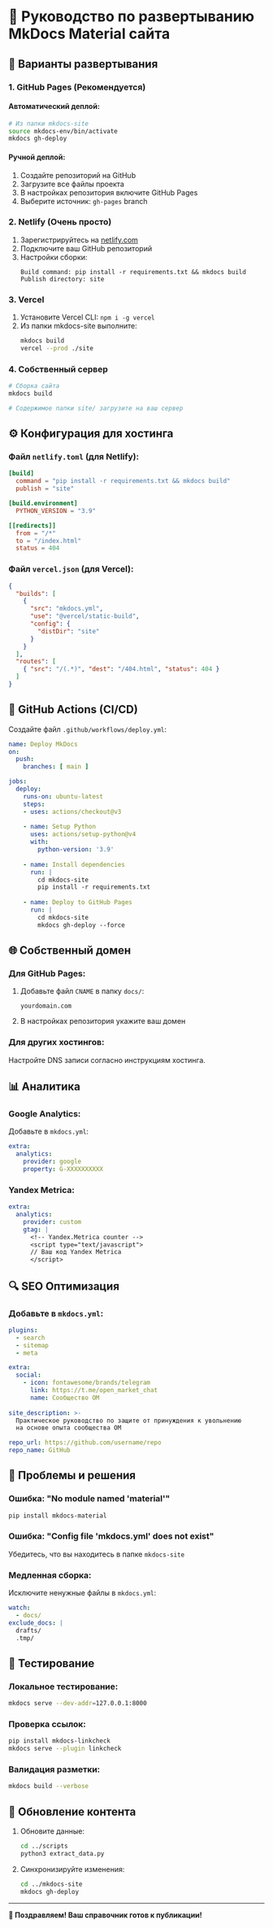 # 🚀 Руководство по развертыванию MkDocs Material сайта

## 🎯 Варианты развертывания

### 1. GitHub Pages (Рекомендуется) 

#### Автоматический деплой:
```bash
# Из папки mkdocs-site
source mkdocs-env/bin/activate
mkdocs gh-deploy
```

#### Ручной деплой:
1. Создайте репозиторий на GitHub
2. Загрузите все файлы проекта
3. В настройках репозитория включите GitHub Pages
4. Выберите источник: `gh-pages` branch

### 2. Netlify (Очень просто)

1. Зарегистрируйтесь на [netlify.com](https://netlify.com)
2. Подключите ваш GitHub репозиторий
3. Настройки сборки:
   ```
   Build command: pip install -r requirements.txt && mkdocs build
   Publish directory: site
   ```

### 3. Vercel

1. Установите Vercel CLI: `npm i -g vercel`
2. Из папки mkdocs-site выполните:
   ```bash
   mkdocs build
   vercel --prod ./site
   ```

### 4. Собственный сервер

```bash
# Сборка сайта
mkdocs build

# Содержимое папки site/ загрузите на ваш сервер
```

## ⚙️ Конфигурация для хостинга

### Файл `netlify.toml` (для Netlify):
```toml
[build]
  command = "pip install -r requirements.txt && mkdocs build"
  publish = "site"

[build.environment]
  PYTHON_VERSION = "3.9"

[[redirects]]
  from = "/*"
  to = "/index.html"
  status = 404
```

### Файл `vercel.json` (для Vercel):
```json
{
  "builds": [
    {
      "src": "mkdocs.yml",
      "use": "@vercel/static-build",
      "config": {
        "distDir": "site"
      }
    }
  ],
  "routes": [
    { "src": "/(.*)", "dest": "/404.html", "status": 404 }
  ]
}
```

## 🔧 GitHub Actions (CI/CD)

Создайте файл `.github/workflows/deploy.yml`:

```yaml
name: Deploy MkDocs
on:
  push:
    branches: [ main ]

jobs:
  deploy:
    runs-on: ubuntu-latest
    steps:
    - uses: actions/checkout@v3
    
    - name: Setup Python
      uses: actions/setup-python@v4
      with:
        python-version: '3.9'
        
    - name: Install dependencies
      run: |
        cd mkdocs-site
        pip install -r requirements.txt
        
    - name: Deploy to GitHub Pages
      run: |
        cd mkdocs-site
        mkdocs gh-deploy --force
```

## 🌐 Собственный домен

### Для GitHub Pages:
1. Добавьте файл `CNAME` в папку `docs/`:
   ```
   yourdomain.com
   ```

2. В настройках репозитория укажите ваш домен

### Для других хостингов:
Настройте DNS записи согласно инструкциям хостинга.

## 📊 Аналитика

### Google Analytics:
Добавьте в `mkdocs.yml`:
```yaml
extra:
  analytics:
    provider: google
    property: G-XXXXXXXXXX
```

### Yandex Metrica:
```yaml
extra:
  analytics:
    provider: custom
    gtag: |
      <!-- Yandex.Metrica counter -->
      <script type="text/javascript">
      // Ваш код Yandex Metrica
      </script>
```

## 🔍 SEO Оптимизация

### Добавьте в `mkdocs.yml`:
```yaml
plugins:
  - search
  - sitemap
  - meta

extra:
  social:
    - icon: fontawesome/brands/telegram
      link: https://t.me/open_market_chat
      name: Сообщество ОМ
      
site_description: >-
  Практическое руководство по защите от принуждения к увольнению 
  на основе опыта сообщества ОМ

repo_url: https://github.com/username/repo
repo_name: GitHub
```

## 🚨 Проблемы и решения

### Ошибка: "No module named 'material'"
```bash
pip install mkdocs-material
```

### Ошибка: "Config file 'mkdocs.yml' does not exist"
Убедитесь, что вы находитесь в папке `mkdocs-site`

### Медленная сборка:
Исключите ненужные файлы в `mkdocs.yml`:
```yaml
watch:
  - docs/
exclude_docs: |
  drafts/
  .tmp/
```

## 📱 Тестирование

### Локальное тестирование:
```bash
mkdocs serve --dev-addr=127.0.0.1:8000
```

### Проверка ссылок:
```bash
pip install mkdocs-linkcheck
mkdocs serve --plugin linkcheck
```

### Валидация разметки:
```bash
mkdocs build --verbose
```

## 🔄 Обновление контента

1. Обновите данные:
   ```bash
   cd ../scripts
   python3 extract_data.py
   ```

2. Синхронизируйте изменения:
   ```bash
   cd ../mkdocs-site
   mkdocs gh-deploy
   ```

---

**🎉 Поздравляем! Ваш справочник готов к публикации!**